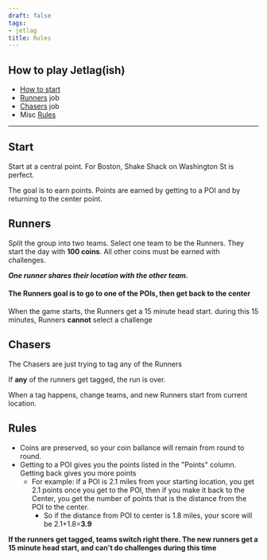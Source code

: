 ```yaml
---
draft: false
tags:
- jetlag
title: Rules
---
```


## How to play Jetlag(ish)

- [How to start](#start)
- [Runners](#runners) job
- [Chasers](#chasers) job
- Misc [Rules](#rules)

---

## Start

Start at a central point. 
For Boston, Shake Shack on Washington St is perfect. 

The goal is to earn points. Points are earned by getting to a POI and by returning to the center point.

## Runners

Split the group into two teams. Select one team to be the Runners. They start the day with **100 coins**. All other coins must be earned with challenges.

***One runner shares their location with the other team.*** 

#### The Runners goal is to go to **one** of the POIs, then get back to the center

When the game starts, the Runners get a 15 minute head start. during this 15 minutes, Runners **cannot** select a challenge

## Chasers

The Chasers are just trying to tag any of the Runners

If **any** of the runners get tagged, the run is over. 

When a tag happens, change teams, and new Runners start from current location.

## Rules

- Coins are preserved, so your coin ballance will remain from round to round.
- Getting to a POI gives you the points listed in the "Points" column. Getting back gives you more points
	- For example: if a POI is 2.1 miles from your starting location, you get 2.1 points once you get to the POI, then if you make it back to the Center, you get the number of points that is the distance from the POI to the center. 
		- So if the distance from POI to center is 1.8 miles, your score will be 2.1+1.8=**3.9**

**If the runners get tagged, teams switch right there. The new runners get a 15 minute head start, and can't do challenges during this time**
